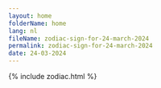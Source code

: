 ```yaml
---
layout: home
folderName: home
lang: nl
fileName: zodiac-sign-for-24-march-2024
permalink: zodiac-sign-for-24-march-2024
date: 24-03-2024
---
```

{% include zodiac.html %}
